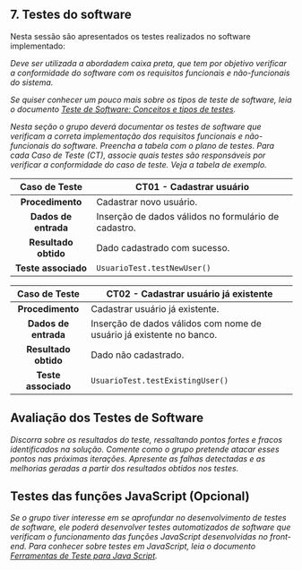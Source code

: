 ## 7. Testes do software

Nesta sessão são apresentados os testes realizados no software implementado:

_Deve ser utilizada a abordadem caixa preta, que tem por objetivo verificar a conformidade do software com os requisitos funcionais e não-funcionais do sistema._

_Se quiser conhecer um pouco mais sobre os tipos de teste de software, leia o documento [Teste de Software: Conceitos e tipos de testes](https://blog.onedaytesting.com.br/teste-de-software/)._

_Nesta seção o grupo deverá documentar os testes de software que verificam a correta implementação dos requisitos funcionais e não-funcionais do software. Preencha a tabela com o plano de testes. Para cada Caso de Teste (CT), associe quais testes são responsáveis por verificar a conformidade do caso de teste. Veja a tabela de exemplo._


**Caso de Teste** | **CT01 - Cadastrar usuário**
 :--------------: | ------------
**Procedimento**  | Cadastrar novo usuário. |
**Dados de entrada** | Inserção de dados válidos no formulário de cadastro. |
**Resultado obtido** | Dado cadastrado com sucesso. |
**Teste associado** | `UsuarioTest.testNewUser()` |

**Caso de Teste** | **CT02 - Cadastrar usuário já existente**
 :--------------: | ------------
**Procedimento**  | Cadastrar usuário já existente.
**Dados de entrada** | Inserção de dados válidos com nome de usuário já existente no banco.
**Resultado obtido** | Dado não cadastrado.
**Teste associado** | `UsuarioTest.testExistingUser()` |


## Avaliação dos Testes de Software

_Discorra sobre os resultados do teste, ressaltando pontos fortes e fracos identificados na solução. Comente como o grupo pretende atacar esses pontos nas próximas iterações. Apresente as falhas detectadas e as melhorias geradas a partir dos resultados obtidos nos testes._

## Testes das funções JavaScript (Opcional)

_Se o grupo tiver interesse em se aprofundar no desenvolvimento de testes de software, ele poderá desenvolver testes automatizados de software que verificam o funcionamento das funções JavaScript desenvolvidas no front-end. Para conhecer sobre testes em JavaScript, leia o documento  [Ferramentas de Teste para Java Script](https://geekflare.com/javascript-unit-testing/)._

